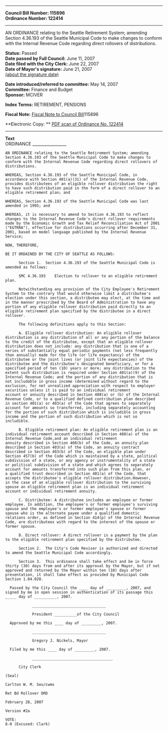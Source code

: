 * * * * *  
  
**Council Bill Number: [](#h0)[](#h2)115896**   
**Ordinance Number: 122414**  
  
* * * * *  
  
AN ORDINANCE relating to the Seattle Retirement System; amending Section 4.36.193 of the Seattle Municipal Code to make changes to conform with the Internal Revenue Code regarding direct rollovers of distributions.  
  
**Status:** Passed   
**Date passed by Full Council:** June 11, 2007   
**Date filed with the City Clerk:** June 22, 2007   
**Date of Mayor's signature:** June 21, 2007   
[(about the signature date)](/~public/approvaldate.htm)   
  
  
**Date introduced/referred to committee:** May 14, 2007   
**Committee:** Finance and Budget   
**Sponsor:** MCIVER   
  
**Index Terms:** RETIREMENT, PENSIONS  
  
**Fiscal Note:** [Fiscal Note to Council Bill](http://clerk.seattle.gov/~public/fnote/115896.htm)[](#h1)[](#h3)115896  
  
**Electronic Copy: ** [PDF scan of Ordinance No. 122414](/~archives/Ordinances/Ord_122414.pdf)  
  
* * * * *  
  
**Text**  
    ORDINANCE _________________  
  
    AN ORDINANCE relating to the Seattle Retirement System; amending  
    Section 4.36.193 of the Seattle Municipal Code to make changes to  
    conform with the Internal Revenue Code regarding direct rollovers of  
    distributions.  
  
    WHEREAS, Section 4.36.193 of the Seattle Municipal Code, in  
    accordance with Section 401(a)(31) of the Internal Revenue Code,  
    provides distributees of an eligible rollover distribution the right  
    to have such distribution paid in the form of a direct rollover to an  
    eligible retirement plan; and  
  
    WHEREAS, Section 4.36.193 of the Seattle Municipal Code was last  
    amended in 1995; and  
  
    WHEREAS, it is necessary to amend to Section 4.36.193 to reflect  
    changes to the Internal Revenue Code's direct rollover requirements  
    made by the Economic Growth and Tax Relief Reconciliation Act of 2001  
    ("EGTRRA"), effective for distributions occurring after December 31,  
    2001, based on model language published by the Internal Revenue  
    Service;  
  
    NOW, THEREFORE,  
  
    BE IT ORDAINED BY THE CITY OF SEATTLE AS FOLLOWS:  
  
          Section 1.  Section 4.36.193 of the Seattle Municipal Code is  
    amended as follows:  
  
          SMC 4.36.193    Election to rollover to an eligible retirement  
    plan.  
  
          Notwithstanding any provision of the City Employee's Retirement  
    System to the contrary that would otherwise limit a distributee's  
    election under this section, a distributee may elect, at the time and  
    in the manner prescribed by the Board of Administration to have any  
    portion of any eligible rollover distribution paid directly to an  
    eligible retirement plan specified by the distributee in a direct  
    rollover.  
  
          The following definitions apply to this Section:  
  
          A. Eligible rollover distribution: An eligible rollover  
    distribution is any distribution of all or any portion of the balance  
    to the credit of the distributee, except that an eligible rollover  
    distribution does not include: any distribution that is one of a  
    series of substantially equal periodic payments (not less frequently  
    than annually) made for the life (or life expectancy) of the  
    distributee or the joint lives (or joint life expectancies) of the  
    distributee and the distributee's designated beneficiary, or for a  
    specified period of ten (10) years or more; any distribution to the  
    extent such distribution is required under Section 401(a)(9) of the  
    Internal Revenue Code; and the portion of any distribution that is  
    not includable in gross income (determined without regard to the  
    exclusion, for net unrealized appreciation with respect to employer  
    securities unless it is paid to an individual retirement  
    account or annuity described in Section 408(a) or (b) of the Internal  
    Revenue Code, or to a qualified defined contribution plan described  
    in section 401(a) or 403(a) of the Code that agrees to separately  
    account for amounts so transferred, including separately accounting  
    for the portion of such distribution which is includible in gross  
    income and the portion of such distribution which is not so  
    includible.  
  
          B. Eligible retirement plan: An eligible retirement plan is an  
    individual retirement account described in Section 408(a) of the  
    Internal Revenue Code,and an individual retirement  
    annuity described in Section 408(b) of the Code, an annuity plan  
    described in Section 403(a) of the Code, an annuity contract  
    described in Section 403(b) of the Code, an eligible plan under  
    Section 457(b) of the Code which is maintained by a state, political  
    subdivision of a state, or any agency or instrumentality of a state  
    or political subdivision of a state and which agrees to separately  
    account for amounts transferred into such plan from this plan, or  
    a qualified trust described in Section 401(a) of the Code, that  
    accepts the distributee's eligible rollover distribution.However,  
    in the case of an eligible rollover distribution to the surviving  
    spouse an eligible retirement plan is an individual retirement  
    account or individual retirement annuity.  
  
          C. Distributee: A distributee includes an employee or former  
    employee. In addition, the employee's or former employee's surviving  
    spouse and the employee's or former employee's spouse or former  
    spouse who is the alternate payee under a qualified domestic  
    relations order, as defined in Section 414(p) of the Internal Revenue  
    Code, are distributees with regard to the interest of the spouse or  
    former spouse.  
  
          D. Direct rollover: A direct rollover is a payment by the plan  
    to the eligible retirement plan specified by the distributee.  
  
          Section 2.  The City's Code Reviser is authorized and directed  
    to amend the Seattle Municipal Code accordingly.  
  
          Section 3.  This ordinance shall take effect and be in force  
    thirty (30) days from and after its approval by the Mayor, but if not  
    approved and returned by the Mayor within ten (10) days after  
    presentation, it shall take effect as provided by Municipal Code  
    Section 1.04.020.  
  
      Passed by the City Council the ____ day of _________, 2007, and  
    signed by me in open session in authentication of its passage this  
    _____ day of __________, 2007.  
  
                _________________________________  
  
                President __________of the City Council  
  
      Approved by me this ____ day of _________, 2007.  
  
                _________________________________  
  
                Gregory J. Nickels, Mayor  
  
      Filed by me this ____ day of _________, 2007.  
  
                ____________________________________  
  
          City Clerk  
  
    (Seal)  
  
    Carlton W. M. Seu/cwms  
  
    Ret Bd Rollover ORD  
  
    February 28, 2007  
  
    Version #2a  
  
    VOTE:  
    8-0 (Excused: Clark)  
